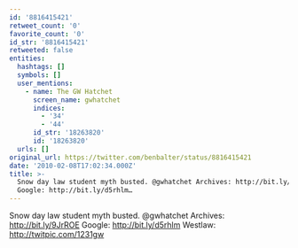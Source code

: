 ```yaml
---
id: '8816415421'
retweet_count: '0'
favorite_count: '0'
id_str: '8816415421'
retweeted: false
entities:
  hashtags: []
  symbols: []
  user_mentions:
    - name: The GW Hatchet
      screen_name: gwhatchet
      indices:
        - '34'
        - '44'
      id_str: '18263820'
      id: '18263820'
  urls: []
original_url: https://twitter.com/benbalter/status/8816415421
date: '2010-02-08T17:02:34.000Z'
title: >-
  Snow day law student myth busted. @gwhatchet Archives: http://bit.ly/9JrROE
  Google: http://bit.ly/d5rhlm…
---
```


Snow day law student myth busted. @gwhatchet Archives: http://bit.ly/9JrROE Google: http://bit.ly/d5rhlm Westlaw: http://twitpic.com/1231gw
